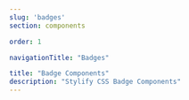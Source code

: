 ```yaml
---
slug: 'badges'
section: components

order: 1

navigationTitle: "Badges"

title: "Badge Components"
description: "Stylify CSS Badge Components"
---
```


<interactive-preview class="margin-bottom:48px"
min-height="180"
title="Badges"
html-snippet="components/badges"></interactive-preview>

<interactive-preview
min-height="180"
title="Badges - using components"
html-snippet="components/badges-components"></interactive-preview>
